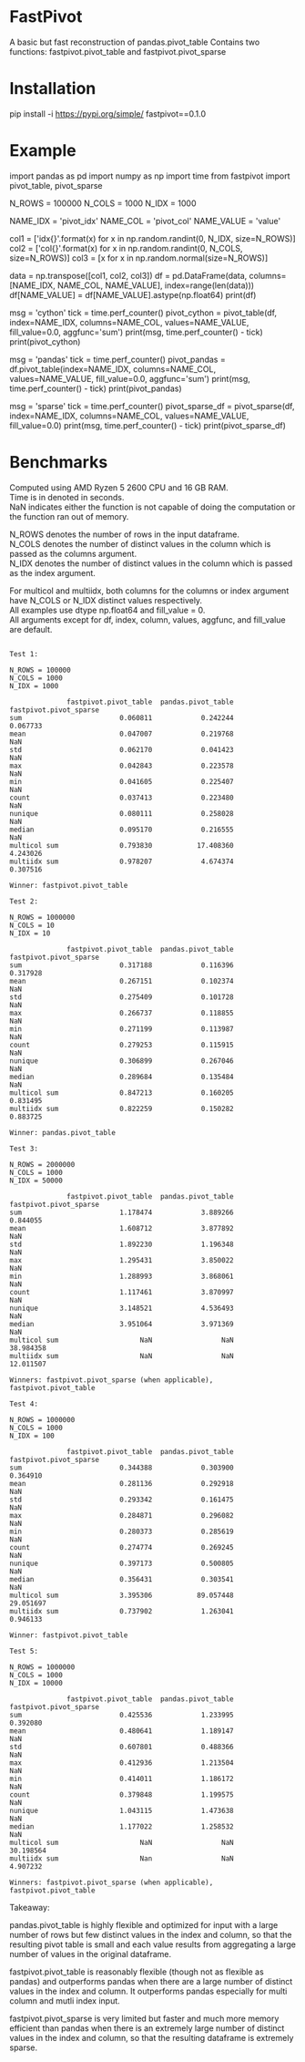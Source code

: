 # FastPivot
A basic but fast reconstruction of pandas.pivot_table
Contains two functions: fastpivot.pivot_table and fastpivot.pivot_sparse

# Installation

pip install -i https://pypi.org/simple/ fastpivot==0.1.0

# Example

import pandas as pd
import numpy as np
import time
from fastpivot import pivot_table, pivot_sparse

N_ROWS = 100000
N_COLS = 1000
N_IDX = 1000

NAME_IDX = 'pivot_idx'
NAME_COL = 'pivot_col'
NAME_VALUE = 'value'

col1 = ['idx{}'.format(x) for x in np.random.randint(0, N_IDX, size=N_ROWS)]
col2 = ['col{}'.format(x) for x in np.random.randint(0, N_COLS, size=N_ROWS)]
col3 = [x for x in np.random.normal(size=N_ROWS)]

data = np.transpose([col1, col2, col3])
df = pd.DataFrame(data, columns=[NAME_IDX, NAME_COL, NAME_VALUE], index=range(len(data)))
df[NAME_VALUE] = df[NAME_VALUE].astype(np.float64)
print(df)

msg = 'cython'
tick = time.perf_counter()
pivot_cython = pivot_table(df, index=NAME_IDX, columns=NAME_COL, values=NAME_VALUE, fill_value=0.0, aggfunc='sum')
print(msg, time.perf_counter() - tick)
print(pivot_cython)

msg = 'pandas'
tick = time.perf_counter()
pivot_pandas = df.pivot_table(index=NAME_IDX, columns=NAME_COL, values=NAME_VALUE, fill_value=0.0, aggfunc='sum')
print(msg, time.perf_counter() - tick)
print(pivot_pandas)

msg = 'sparse'
tick = time.perf_counter()
pivot_sparse_df = pivot_sparse(df, index=NAME_IDX, columns=NAME_COL, values=NAME_VALUE, fill_value=0.0)
print(msg, time.perf_counter() - tick)
print(pivot_sparse_df)

# Benchmarks

Computed using AMD Ryzen 5 2600 CPU and 16 GB RAM.  
Time is in denoted in seconds.  
NaN indicates either the function is not capable of doing the computation or the function ran out of memory.  

N_ROWS denotes the number of rows in the input dataframe.  
N_COLS denotes the number of distinct values in the column which is passed as the columns argument.  
N_IDX denotes the number of distinct values in the column which is passed as the index argument.  

For multicol and multiidx, both columns for the columns or index argument have N_COLS or N_IDX distinct values respectively.  
All examples use dtype np.float64 and fill_value = 0.  
All arguments except for df, index, column, values, aggfunc, and fill_value are default.  

~~~text

Test 1:

N_ROWS = 100000
N_COLS = 1000
N_IDX = 1000

              fastpivot.pivot_table  pandas.pivot_table  fastpivot.pivot_sparse
sum                        0.060811            0.242244                0.067733
mean                       0.047007            0.219768                     NaN
std                        0.062170            0.041423                     NaN
max                        0.042843            0.223578                     NaN
min                        0.041605            0.225407                     NaN
count                      0.037413            0.223480                     NaN
nunique                    0.080111            0.258028                     NaN
median                     0.095170            0.216555                     NaN
multicol sum               0.793830           17.408360                4.243026
multiidx sum               0.978207            4.674374                0.307516

Winner: fastpivot.pivot_table

Test 2:

N_ROWS = 1000000
N_COLS = 10
N_IDX = 10

              fastpivot.pivot_table  pandas.pivot_table  fastpivot.pivot_sparse
sum                        0.317188            0.116396                0.317928
mean                       0.267151            0.102374                     NaN
std                        0.275409            0.101728                     NaN
max                        0.266737            0.118855                     NaN
min                        0.271199            0.113987                     NaN
count                      0.279253            0.115915                     NaN
nunique                    0.306899            0.267046                     NaN
median                     0.289684            0.135484                     NaN
multicol sum               0.847213            0.160205                0.831495
multiidx sum               0.822259            0.150282                0.883725

Winner: pandas.pivot_table

Test 3:

N_ROWS = 2000000
N_COLS = 1000
N_IDX = 50000

              fastpivot.pivot_table  pandas.pivot_table  fastpivot.pivot_sparse
sum                        1.178474            3.889266                0.844055
mean                       1.608712            3.877892                     NaN
std                        1.892230            1.196348                     NaN
max                        1.295431            3.850022                     NaN
min                        1.288993            3.868061                     NaN
count                      1.117461            3.870997                     NaN
nunique                    3.148521            4.536493                     NaN
median                     3.951064            3.971369                     NaN
multicol sum                    NaN                 NaN               38.984358
multiidx sum                    NaN                 NaN               12.011507

Winners: fastpivot.pivot_sparse (when applicable), fastpivot.pivot_table

Test 4: 

N_ROWS = 1000000
N_COLS = 1000
N_IDX = 100

              fastpivot.pivot_table  pandas.pivot_table  fastpivot.pivot_sparse
sum                        0.344388            0.303900                0.364910
mean                       0.281136            0.292918                     NaN
std                        0.293342            0.161475                     NaN
max                        0.284871            0.296082                     NaN
min                        0.280373            0.285619                     NaN
count                      0.274774            0.269245                     NaN
nunique                    0.397173            0.500805                     NaN
median                     0.356431            0.303541                     NaN
multicol sum               3.395306           89.057448               29.051697
multiidx sum               0.737902            1.263041                0.946133

Winner: fastpivot.pivot_table

Test 5:

N_ROWS = 1000000
N_COLS = 1000
N_IDX = 10000

              fastpivot.pivot_table  pandas.pivot_table  fastpivot.pivot_sparse
sum                        0.425536            1.233995                0.392080
mean                       0.480641            1.189147                     NaN
std                        0.607801            0.488366                     NaN
max                        0.412936            1.213504                     NaN
min                        0.414011            1.186172                     NaN
count                      0.379848            1.199575                     NaN
nunique                    1.043115            1.473638                     NaN
median                     1.177022            1.258532                     NaN
multicol sum                    NaN                 NaN               30.198564
multiidx sum                    Nan                 NaN                4.907232

Winners: fastpivot.pivot_sparse (when applicable), fastpivot.pivot_table

~~~

Takeaway:

pandas.pivot_table is highly flexible and optimized for input with a large number of rows but few distinct values in the index and column, so that the resulting pivot table is small and each value results from aggregating a large number of values in the original dataframe.  

fastpivot.pivot_table is reasonably flexible (though not as flexible as pandas) and outperforms pandas when there are a large number of distinct values in the index and column. It outperforms pandas especially for multi column and mutli index input.  

fastpivot.pivot_sparse is very limited but faster and much more memory efficient than pandas when there is an extremely large number of distinct values in the index and column, so that the resulting dataframe is extremely sparse.  
